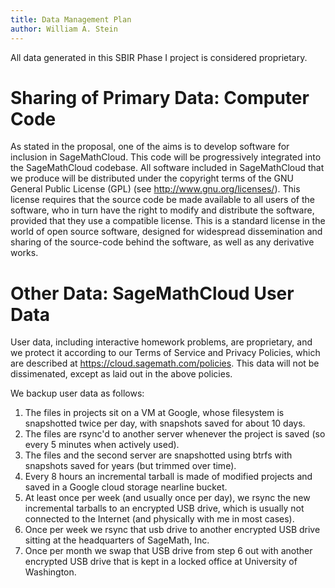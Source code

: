 ```yaml
---
title: Data Management Plan
author: William A. Stein
---
```


All data generated in this SBIR Phase I project is considered proprietary.

# Sharing of Primary Data: Computer Code

As stated in the proposal, one of the aims is to develop software for inclusion
in SageMathCloud.  This code will be progressively integrated into the
SageMathCloud codebase.  All software included in SageMathCloud that we produce will be
distributed under the copyright terms of the GNU General
Public License (GPL) (see http://www.gnu.org/licenses/). This
license requires that the source code be made available to all users of the
software, who in turn have the right to modify and distribute the software,
provided that they use a compatible license.  This is a standard license in
the world of open source software, designed for widespread dissemination and
sharing of the source-code behind the software, as well as any derivative
works.

# Other Data: SageMathCloud User Data

User data, including interactive homework problems, are
proprietary, and we protect it according to our Terms
of Service and Privacy Policies, which are described
at https://cloud.sagemath.com/policies.  This data will not be
dissimenated, except as laid out in the above policies.

We backup user data as follows:

1. The files in projects sit on a VM at Google, whose filesystem
is snapshotted twice per day, with snapshots saved for about 10 days.
2. The files are rsync'd to another server whenever the project is
saved (so every 5 minutes when actively used).
3. The files and the second server are snapshotted using btrfs with
snapshots saved for years (but trimmed over time).
4. Every 8 hours an incremental tarball is made of modified projects
and saved in a Google cloud storage nearline bucket.
5. At least once per week (and usually once per day), we rsync the new
incremental tarballs to an encrypted USB drive, which is usually not
connected to the Internet (and physically with me in most cases).
6. Once per week we rsync that usb drive to another encrypted USB
drive sitting at the headquarters of SageMath, Inc.
7. Once per month we swap that USB drive from step 6 out with another
encrypted USB drive that is kept in a locked office at University of
Washington.
